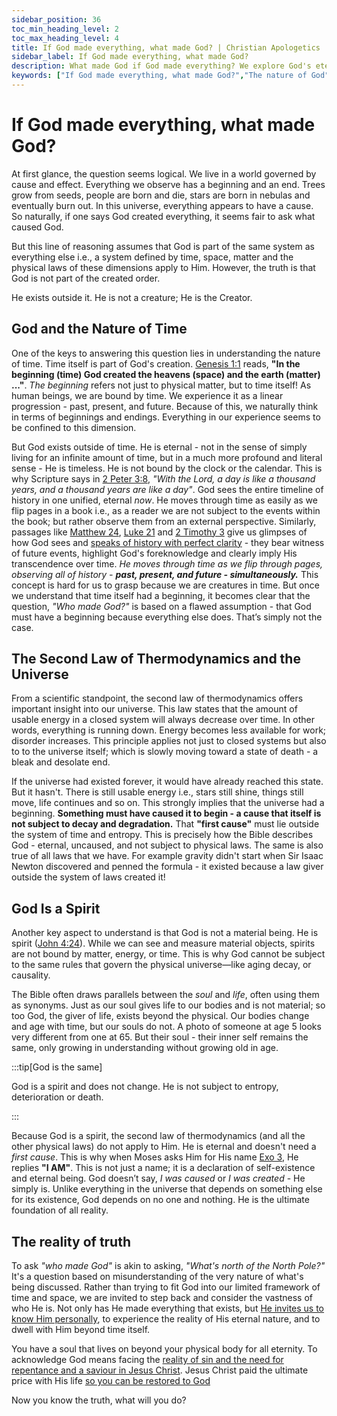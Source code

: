 ```yaml
---
sidebar_position: 36
toc_min_heading_level: 2
toc_max_heading_level: 4
title: If God made everything, what made God? | Christian Apologetics
sidebar_label: If God made everything, what made God?
description: What made God if God made everything? We explore God's eternal, self-existent nature, understanding Him as the "unmoved mover" beyond time and space - the ultimate first cause.
keywords: ["If God made everything, what made God?","The nature of God","Eternal existence of God","Unmoved mover","First cause argument","Philosophical arguments for God","God and time","God's self-existence"]
---
```


# If God made everything, what made God?

At first glance, the question seems logical. We live in a world governed by cause and effect. Everything we
observe has a beginning and an end. Trees grow from seeds, people are born and die, stars are born in nebulas
and eventually burn out. In this universe, everything appears to have a cause. So naturally, if one says God
created everything, it seems fair to ask what caused God.

But this line of reasoning assumes that God is part of the same system as everything else i.e., a system defined
by time, space, matter and the physical laws of these dimensions apply to Him. However, the truth is that 
God is not part of the created order. 

He exists outside it. He is not a creature; He is the Creator.

## God and the Nature of Time

One of the keys to answering this question lies in understanding the nature of time. Time itself is part of God's
creation. [Genesis 1:1](https://www.biblegateway.com/passage/?search=gen%201%3A1&version=NKJV) reads,
**"In the beginning (time) God created the heavens (space) and the earth (matter) ..."**. *The beginning* refers
not just to physical matter, but to time itself! As human beings, we are bound by time.
We experience it as a linear progression - past, present, and future. Because
of this, we naturally think in terms of beginnings and endings. Everything in our experience seems to be confined
to this dimension. 

But God exists outside of time. He is eternal - not in the sense of simply living for an infinite amount of time,
but in a much more profound and literal sense - He is timeless. He is not bound by the clock or the calendar. This
is why Scripture says in [2 Peter 3:8](https://www.biblegateway.com/passage/?search=2%20pet%203%3A8&version=NKJV),
*"With the Lord, a day is like a thousand years, and a thousand years are like a day"*. God sees the entire timeline
of history in one unified, eternal *now*. He moves through time as easily as we flip pages in a book i.e., as a reader
we are not subject to the events within the book; but rather observe them from an external perspective. Similarly,
passages like [Matthew 24](https://www.biblegateway.com/passage/?search=Matthew%2024&version=NKJV),
[Luke 21](https://www.biblegateway.com/passage/?search=lk%2021&version=NKJV) and
[2 Timothy 3](https://www.biblegateway.com/passage/?search=2%20Tim%203&version=NKJV) give us glimpses of how God
sees and [speaks of history with perfect clarity](../../bible/credibility/prophecies-fulfilled.md) - they
bear witness of future events, highlight God's foreknowledge
and clearly imply His transcendence over time. *He moves through time as we flip through pages, observing all of
history - **past, present, and future - simultaneously.*** This concept is hard for us to grasp because
we are creatures in time. But once we understand that time itself had a beginning, it becomes clear
that the question, *"Who made God?"* is based on a flawed assumption - that
God must have a beginning because everything else does. That’s simply not the case.

## The Second Law of Thermodynamics and the Universe

From a scientific standpoint, the second law of thermodynamics offers important insight into our universe. This
law states that the amount of usable energy in a closed system will always decrease over time. In other words,
everything is running down. Energy becomes less available for work; disorder increases. This principle applies not 
just to closed systems but also to to the universe itself; which is slowly moving toward a state of death - a bleak
and desolate end.

If the universe had existed forever, it would have already reached this state. But it hasn't. There is still usable
energy i.e., stars still shine, things still move, life continues and so on. This strongly implies that the universe
had a beginning. **Something must have caused it to begin - a cause that itself is not subject to decay and degradation.**
That **"first cause"** must lie outside the system of time and entropy. This is precisely how the Bible describes
God - eternal, uncaused, and not subject to physical laws. The same is also true of all laws that we have. For
example gravity didn't start when Sir Isaac Newton discovered and penned the formula - it existed because a law giver
outside the system of laws created it!

## God Is a Spirit 

Another key aspect to understand is that God is not a material being. He is spirit
([John 4:24](https://www.biblegateway.com/passage/?search=John%204%3A24&version=NKJV)). While we can see and measure
material objects, spirits are not bound by matter, energy, or time. This is why God cannot be subject to the same rules
that govern the physical universe—like aging decay, or causality.

The Bible often draws parallels between the *soul* and *life*, often using them as synonyms. Just as our soul gives life
to our bodies and is not material; so too God, the giver of life, exists beyond the physical. Our bodies change and age
with time, but our souls do not. A photo of someone at age 5 looks very different from one at 65. But their soul - their
inner self remains the same, only growing in understanding without growing old in age. 

:::tip[God is the same]

God is a spirit and does not change. He is not subject to entropy, deterioration or death.

:::

Because God is a spirit, the second law of thermodynamics (and all the other physical laws) do not apply to Him.
He is eternal and doesn't need a *first cause*. This is why when Moses asks Him for His name
[Exo 3](https://www.biblegateway.com/passage/?search=exo%203&version=NKJV), He replies **"I AM"**. This is not just
a name; it is a declaration of self-existence and eternal being. God doesn’t say, *I was caused* or
*I was created* - He simply is. Unlike everything in the universe that depends on something else for its
existence, God depends on no one and nothing. He is the ultimate foundation of all reality.

## The reality of truth

To ask *"who made God"* is akin to asking, *"What's north of the North Pole?"* It's a question based on
misunderstanding of the very nature of what's being discussed. Rather than trying to fit God into
our limited framework of time and space, we are invited to step back and consider the vastness of who
He is. Not only has He made everything that exists,
but [He invites us to know Him personally](../../jesus/because-he-lives/new-identity-in-christ.mdx),
to experience the reality of His eternal nature, and to dwell with Him beyond time itself.

You have a soul that lives on beyond your physical body for all eternity. To acknowledge God means facing
the [reality of sin and the need for repentance and a saviour in Jesus Christ](../../jesus/because-he-lives/salvation-and-redemption.md).
Jesus Christ paid the ultimate price with His life [so you can be restored to God](../../jesus/because-he-lives/i-can-face-tomorrow.md)

Now you know the truth, what will you do? 
